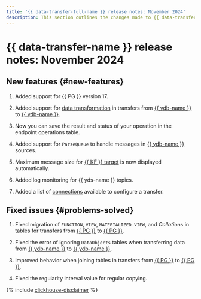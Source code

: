 ```yaml
---
title: '{{ data-transfer-full-name }} release notes: November 2024'
description: This section outlines the changes made to {{ data-transfer-name }} in November 2024.
---
```


# {{ data-transfer-name }} release notes: November 2024

## New features {#new-features}

1. Added support for {{ PG }} version 17.

1. Added support for [data transformation](../concepts/data-transformation.md) in transfers from [{{ ydb-name }}](../operations/endpoint/source/ydb.md) to [{{ ydb-name }}](../operations/endpoint/target/yandex-database.md).

1. Now you can save the result and status of your operation in the endpoint operations table.

1. Added support for `ParseQueue` to handle messages in [{{ ydb-name }}](../operations/endpoint/source/ydb.md) sources.

1. Maximum message size for [{{ KF }} target](../operations/endpoint/target) is now displayed automatically.


1. Added log monitoring for {{ yds-name }} topics.

1. Added a list of [connections](../../metadata-hub/concepts/connection-manager.md) available to configure a transfer.


## Fixed issues {#problems-solved}

1. Fixed migration of `FUNCTION`, `VIEW`, `MATERIALIZED VIEW`, and _Collations_ in tables for transfers from [{{ PG }}](../operations/endpoint/source/postgresql.md) to [{{ PG }}](../operations/endpoint/target/postgresql.md).

1. Fixed the error of ignoring `DataObjects` tables when transferring data from [{{ ydb-name }}](../operations/endpoint/source/ydb.md) to [{{ ydb-name }}](../operations/endpoint/target/yandex-database.md).

1. Improved behavior when joining tables in transfers from [{{ PG }}](../operations/endpoint/source/postgresql.md) to [{{ PG }}](../operations/endpoint/target/postgresql.md).

1. Fixed the regularity interval value for regular copying.


{% include [clickhouse-disclaimer](../../_includes/clickhouse-disclaimer.md) %}